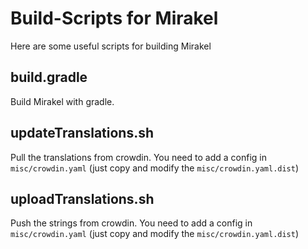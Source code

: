 # Build-Scripts for Mirakel

Here are some useful scripts for building Mirakel

## build.gradle

Build Mirakel with gradle.

## updateTranslations.sh

Pull the translations from crowdin. You need to add a config in `misc/crowdin.yaml` (just copy and modify the `misc/crowdin.yaml.dist`)

## uploadTranslations.sh

Push the strings from crowdin. You need to add a config in `misc/crowdin.yaml` (just copy and modify the `misc/crowdin.yaml.dist`)

